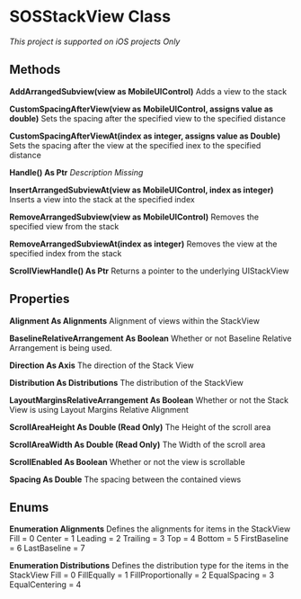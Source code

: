 # SOSStackView Class

*This project is supported on iOS projects Only*	

## Methods
**AddArrangedSubview(view as MobileUIControl)**
Adds a view to the stack

**CustomSpacingAfterView(view as MobileUIControl, assigns value as double)**
Sets the spacing after the specified view to the specified distance

**CustomSpacingAfterViewAt(index as integer, assigns value as Double)**
Sets the spacing after the view at the specified inex to the specified distance

**Handle() As Ptr**
*Description Missing*

**InsertArrangedSubviewAt(view as MobileUIControl, index as integer)**
Inserts a view into the stack at the specified index

**RemoveArrangedSubview(view as MobileUIControl)**
Removes the specified view from the stack

**RemoveArrangedSubviewAt(index as integer)**
Removes the view at the specified index from the stack

**ScrollViewHandle() As Ptr**
Returns a pointer to the underlying UIStackView

## Properties
**Alignment As Alignments**
Alignment of views within the StackView

**BaselineRelativeArrangement As Boolean**
Whether or not Baseline Relative Arrangement is being used.

**Direction As Axis**
The direction of the Stack View

**Distribution As Distributions**
The distribution of the StackView

**LayoutMarginsRelativeArrangement As Boolean**
Whether or not the Stack View is using Layout Margins Relative Alignment

**ScrollAreaHeight As Double (Read Only)**
The Height of the scroll area

**ScrollAreaWidth As Double (Read Only)**
The Width of the scroll area

**ScrollEnabled As Boolean**
Whether or not the view is scrollable

**Spacing As Double**
The spacing between the contained views

## Enums
**Enumeration Alignments**
Defines the alignments for items in the StackView
Fill = 0
Center = 1
Leading = 2
Trailing = 3
Top = 4
Bottom = 5
FirstBaseline = 6
LastBaseline = 7

**Enumeration Distributions**
Defines the distribution type for the items in the StackView
Fill = 0
FillEqually = 1
FillProportionally = 2
EqualSpacing = 3
EqualCentering = 4

